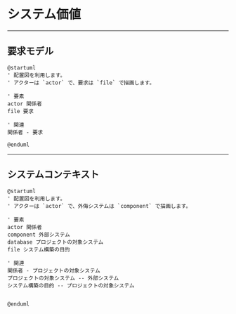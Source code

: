 # システム価値

---

## 要求モデル

```plantuml
@startuml
' 配置図を利用します。
' アクターは `actor` で、要求は `file` で描画します。

' 要素
actor 関係者
file 要求

' 関連
関係者 - 要求

@enduml
```

---

## システムコンテキスト

```plantuml
@startuml
' 配置図を利用します。
' アクターは `actor` で、外侮システムは `component` で描画します。

' 要素
actor 関係者
component 外部システム
database プロジェクトの対象システム
file システム構築の目的

' 関連
関係者 - プロジェクトの対象システム
プロジェクトの対象システム -- 外部システム
システム構築の目的 -- プロジェクトの対象システム


@enduml
```
